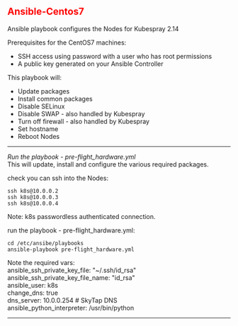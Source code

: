 ## <font color='red'>Ansible-Centos7</font>
Ansible playbook configures the Nodes for Kubespray 2.14

Prerequisites for the CentOS7 machines:
* SSH access using password with a user who has root permissions
* A public key generated on your Ansible Controller

This playbook will:
* Update packages
* Install common packages
* Disable SELinux
* Disable SWAP - also handled by Kubespray
* Turn off firewall - also handled by Kubespray
* Set hostname
* Reboot Nodes

---

<em>Run the playbook - pre-flight_hardware.yml</em>  
This will update, install and configure the various required packages.

check you can ssh into the Nodes:
```
ssh k8s@10.0.0.2
ssh k8s@10.0.0.3
ssh k8s@10.0.0.4
```
Note: k8s passwordless authenticated connection.

run the playbook - pre-flight_hardware.yml: 
```
cd /etc/ansibe/playbooks
ansible-playbook pre-flight_hardware.yml
```
Note the required vars:  
    ansible_ssh_private_key_file: "~/.ssh/id_rsa"  
    ansible_ssh_private_key_file_name: "id_rsa"  
    ansible_user: k8s  
    change_dns: true  
    dns_server: 10.0.0.254 # SkyTap DNS  
    ansible_python_interpreter: /usr/bin/python  

---